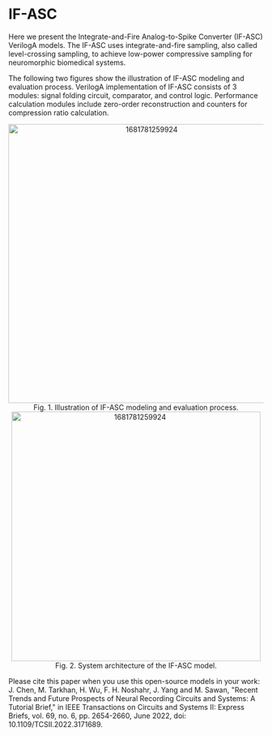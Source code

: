 # IF-ASC
Here we present the Integrate-and-Fire Analog-to-Spike Converter (IF-ASC) VerilogA models. The IF-ASC uses integrate-and-fire sampling, also called level-crossing sampling, to achieve low-power compressive sampling for neuromorphic biomedical systems.

The following two figures show the illustration of IF-ASC modeling and evaluation process. VerilogA implementation of IF-ASC consists of 3 modules: signal folding circuit, comparator, and control logic. Performance calculation modules include zero-order reconstruction and counters for compression ratio calculation.

<div align=center>
<img width="550" alt="1681781259924" src="https://user-images.githubusercontent.com/50477524/232645153-63638479-ac16-4c92-9e7e-56fd5f7d1a0b.png">
</div>
<div align=center>
Fig. 1. Illustration of IF-ASC modeling and evaluation process.
</div>
<div align=center>
<img width="492" alt="1681781259924" src="https://user-images.githubusercontent.com/50477524/232645641-03228c7b-1fa1-4633-b613-c7ab3c9882a8.png">
</div>
<div align=center>
Fig. 2. System architecture of the IF-ASC model.
</div>

Please cite this paper when you use this open-source models in your work: 
J. Chen, M. Tarkhan, H. Wu, F. H. Noshahr, J. Yang and M. Sawan, "Recent Trends and Future Prospects of Neural Recording Circuits and Systems: A Tutorial Brief," in IEEE Transactions on Circuits and Systems II: Express Briefs, vol. 69, no. 6, pp. 2654-2660, June 2022, doi: 10.1109/TCSII.2022.3171689.
